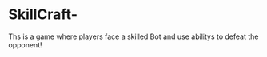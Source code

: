 # SkillCraft-
Ths is a game where players face a skilled Bot and use abilitys to defeat the opponent!
